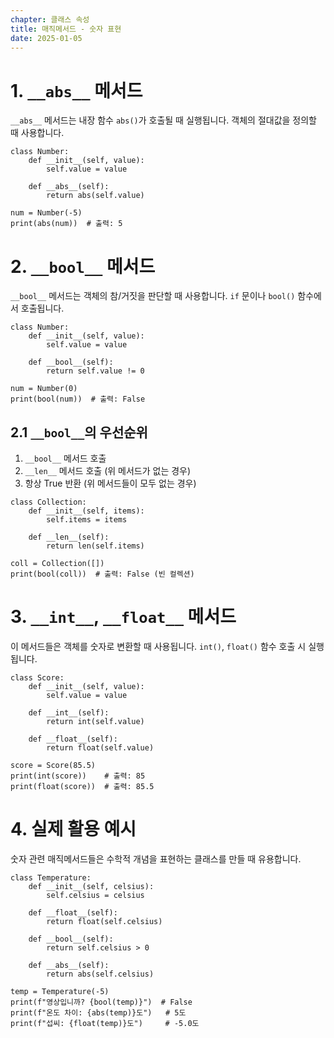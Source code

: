 ```yaml
---
chapter: 클래스 속성
title: 매직메서드 - 숫자 표현
date: 2025-01-05
---
```


# 1. `__abs__` 메서드

`__abs__` 메서드는 내장 함수 `abs()`가 호출될 때 실행됩니다. 객체의 절대값을 정의할 때 사용합니다.

```python-exec
class Number:
    def __init__(self, value):
        self.value = value
    
    def __abs__(self):
        return abs(self.value)

num = Number(-5)
print(abs(num))  # 출력: 5
```

# 2. `__bool__` 메서드

`__bool__` 메서드는 객체의 참/거짓을 판단할 때 사용합니다. `if` 문이나 `bool()` 함수에서 호출됩니다.

```python-exec
class Number:
    def __init__(self, value):
        self.value = value
    
    def __bool__(self):
        return self.value != 0

num = Number(0)
print(bool(num))  # 출력: False
```

## 2.1 `__bool__`의 우선순위

1. `__bool__` 메서드 호출
2. `__len__` 메서드 호출 (위 메서드가 없는 경우)
3. 항상 True 반환 (위 메서드들이 모두 없는 경우)

```python-exec
class Collection:
    def __init__(self, items):
        self.items = items
    
    def __len__(self):
        return len(self.items)

coll = Collection([])
print(bool(coll))  # 출력: False (빈 컬렉션)
```

# 3. `__int__`, `__float__` 메서드

이 메서드들은 객체를 숫자로 변환할 때 사용됩니다. `int()`, `float()` 함수 호출 시 실행됩니다.

```python-exec
class Score:
    def __init__(self, value):
        self.value = value
    
    def __int__(self):
        return int(self.value)
    
    def __float__(self):
        return float(self.value)

score = Score(85.5)
print(int(score))    # 출력: 85
print(float(score))  # 출력: 85.5
```

# 4. 실제 활용 예시

숫자 관련 매직메서드들은 수학적 개념을 표현하는 클래스를 만들 때 유용합니다.

```python-exec
class Temperature:
    def __init__(self, celsius):
        self.celsius = celsius
    
    def __float__(self):
        return float(self.celsius)
    
    def __bool__(self):
        return self.celsius > 0
    
    def __abs__(self):
        return abs(self.celsius)

temp = Temperature(-5)
print(f"영상입니까? {bool(temp)}")  # False
print(f"온도 차이: {abs(temp)}도")   # 5도
print(f"섭씨: {float(temp)}도")     # -5.0도
```
